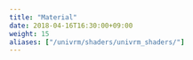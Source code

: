 ```yaml
---
title: "Material"
date: 2018-04-16T16:30:00+09:00
weight: 15
aliases: ["/univrm/shaders/univrm_shaders/"]
---
```





